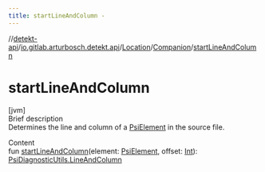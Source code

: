 ```yaml
---
title: startLineAndColumn -
---
```

//[detekt-api](../../../index.md)/[io.gitlab.arturbosch.detekt.api](../../index.md)/[Location](../index.md)/[Companion](index.md)/[startLineAndColumn](start-line-and-column.md)



# startLineAndColumn  
[jvm]  
Brief description  
Determines the line and column of a [PsiElement]() in the source file.  
  
  
Content  
fun [startLineAndColumn](start-line-and-column.md)(element: [PsiElement](), offset: [Int](https://kotlinlang.org/api/latest/jvm/stdlib/kotlin/-int/index.html)): [PsiDiagnosticUtils.LineAndColumn]()  



